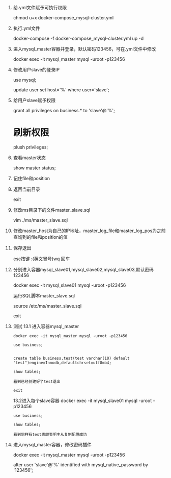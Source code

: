 1. 给.yml文件赋予可执行权限
	
	chmod u+x docker-compose_mysql-cluster.yml

2. 执行.yml文件
	
	docker-compose -f docker-compose_mysql-cluster.yml up -d

3. 进入mysql_master容器并登录，默认密码123456，可在.yml文件中修改
	
	docker exec -it mysql_master mysql -uroot -p123456

4. 修改用户slave的登录IP
	
	use mysql;
	
	update user set host='%' where user='slave';

5. 给用户slave赋予权限
	
	grant all privileges on business.* to 'slave'@'%';
	
	# 刷新权限
	
	plush privileges;

6. 查看master状态
	
	show master status;

7. 记住file和position

8. 返回当前目录
	
	exit

9. 修改ms目录下的文件master_slave.sql
	
	vim ./ms/master_slave.sql

10. 修改master_host为自己的IP地址，master_log_file和master_log_pos为之前查询到的file和position的值

11. 保存退出
	
	esc按键  :(英文冒号)wq  回车

12. 分别进入容器mysql_slave01,mysql_slave02,mysql_slave03,默认密码123456
	
	docker exec -it mysql_slave01 mysql -uroot -p123456
	
	运行SQL脚本master_slave.sql
	
	source /etc/ms/master_slave.sql
	
	exit

13. 测试
	13.1 进入容器mysql_master
		
		docker exec -it mysql_master mysql -uroot -p123456
		
		use business;
		
		
		create table business.test(test varchar(10) default "test")engine=Innodb,defaultchrset=utf8mb4;
		
		show tables;
		
		看到已经创建好了test退出
		
		exit
	
	13.2进入每个slave容器
		docker exec -it mysql_slave01 mysql -uroot -p123456
		
		use business;
		
		show tables;
		
		看到同样有test表即表明主从复制配置成功

14. 进入mysql_master容器，修改密码插件
	
	docker exec -it mysql_master mysql -uroot -p123456
	
	alter user 'slave'@'%' identified with mysql_native_password by '123456';